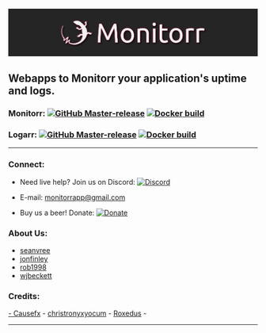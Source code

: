 
![monitorr](https://raw.githubusercontent.com/Monitorr/logos/master/monitorr_text_white_glow_banner.png)

## Webapps to Monitorr your application's uptime and logs.

### **Monitorr**:  [![GitHub Master-release](https://img.shields.io/github/release/monitorr/monitorr.svg?style=flat)](https://github.com/monitorr/monitorr/releases) [![Docker build](https://img.shields.io/docker/build/monitorr/monitorr.svg?maxAge=2592000)](https://hub.docker.com/r/monitorr/monitorr/)

### **Logarr**: [![GitHub Master-release](https://img.shields.io/github/release/monitorr/logarr.svg?style=flat)](https://github.com/monitorr/logarr/releases) [![Docker build](https://img.shields.io/docker/build/monitorr/logarr.svg?maxAge=2592000)](https://hub.docker.com/r/monitorr/logarr/)

---


### Connect:

- Need live help?  Join us on Discord:   [![Discord](https://img.shields.io/discord/102860784329052160.svg)](https://discord.gg/YKbRXtt)

- E-mail: monitorrapp@gmail.com

- Buy us a beer! Donate:        [![Donate](https://img.shields.io/badge/Donate-PayPal-green.svg)](https://paypal.me/monitorrapp)



### About Us:

- [seanvree](https://github.com/seanvree)
- [jonfinley](https://github.com/jonfinley)
- [rob1998](https://github.com/rob1998)
- [wjbeckett](https://github.com/wjbeckett)


### Credits:

[ - Causefx](https://github.com/Causefx) - [christronyxyocum](https://github.com/christronyxyocum) - [Roxedus](https://github.com/si0972) -

---

